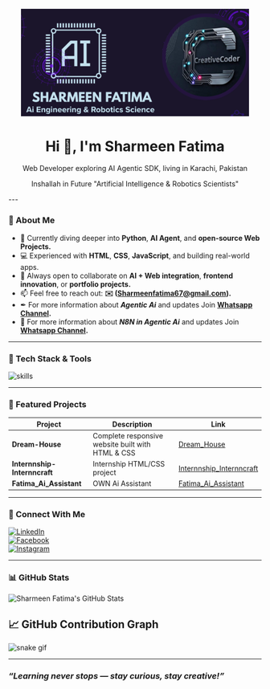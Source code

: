 
<p align="center">
  <img src="github-profile.png" width="90%" height="20%" style="border-radius:"50%;" />
</p>

<h1 align="center">Hi 👋, I'm Sharmeen Fatima</h1>
<p align="center">Web Developer exploring AI Agentic SDK, living in Karachi, Pakistan</p>
<p align="center">Inshallah in Future "Artificial Intelligence & Robotics Scientists"</p>
---

### 🚀 About Me
- 🌱 Currently diving deeper into **Python**, **AI Agent**, and **open-source Web Projects.**
- 💻 Experienced with **HTML**, **CSS**, **JavaScript**, and building real-world apps.
- 🤝 Always open to collaborate on **AI + Web integration**, **frontend innovation**, or **portfolio projects.**
- 📫 Feel free to reach out: **✉️ (Sharmeenfatima67@gmail.com).**
- ✒ For more information about ***Agentic Ai*** and updates Join **[Whatsapp Channel](https://whatsapp.com/channel/0029VbAqY7w002TIRJYUHG3X).**
- 🎯 For more information about ***N8N in Agentic Ai*** and updates Join **[Whatsapp Channel](https://whatsapp.com/channel/0029Vb6ZMNn9WtC60YWzyh15).**

---

### 🔧 Tech Stack & Tools

<p align="left">
  <img src="https://skillicons.dev/icons?i=html,css,js,python,react,git" alt="skills" />
</p>

---

### 🧩 Featured Projects

| Project | Description | Link |
|--------|-------------|------|
| **Dream-House** | Complete responsive website built with HTML & CSS | [Dream_House](https://github.com/Sharmeen-Fatima/Dream-House) |
| **Internnship-Internncraft** | Internship HTML/CSS project | [Internnship_Internncraft](https://github.com/Sharmeen-Fatima/Internnship-Internncraft) |
| **Fatima_Ai_Assistant** | OWN Ai Assistant | [Fatima_Ai_Assistant](https://github.com/Sharmeen-Fatima/Fatima_Ai_Assistant.git) |

---

### 📱 Connect With Me

[![LinkedIn](https://img.shields.io/badge/LinkedIn-%230077B5?style=for-the-badge&logo=linkedin&logoColor=white)](https://www.linkedin.com/in/sharmeen-fatima-b1268827a)  
[![Facebook](https://img.shields.io/badge/Facebook-%231877F2?style=for-the-badge&logo=facebook&logoColor=white)](https://www.facebook.com/profile.php?id=100093096264475)  
[![Instagram](https://img.shields.io/badge/Instagram-E4405F?style=for-the-badge&logo=instagram&logoColor=white)](https://www.instagram.com/creative_coder_official/)

---

### 📊 GitHub Stats

![Sharmeen Fatima's GitHub Stats](https://github-readme-stats.vercel.app/api?username=SharmeenFatima&show_icons=true&count_private=true&include_all_commits=true&theme=dark)


## 📈 GitHub Contribution Graph

![snake gif](https://camo.githubusercontent.com/14a646a2ab516c4af8961aa726117a10597be3f0e8d2711d716217fd544a2bd5/68747470733a2f2f70726f66696c652d726561646d652d67656e657261746f722e636f6d2f6173736574732f736e616b652e737667)

---
### ***“Learning never stops — stay curious, stay creative!”***
